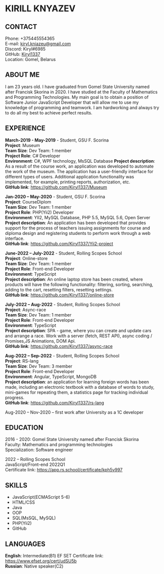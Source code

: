 # KIRILL KNYAZEV

## CONTACT
Phone: +375445554365  
E-mail: <kiryl.kniazeu@gmail.com>  
Discord: Kiryl#6985  
GitHub: [Kiryl1337](https://github.com/Kiryl1337)  
Location: Gomel, Belarus  

## ABOUT ME
I am 23 years old. I have graduated from Gomel State University named after Francisk Skorina in 2020. I have studied at the Faculty of Mathematics and Programming Technologies.
My main goal is to obtain a position of Software Junior JavaScript Developer that will allow me to use my knowledge of programming and teamwork. 
I am hardworking and always try to do all my best to achieve perfect results.  

## EXPERIENCE
**March-2019 - May-2019** - Student, GSU F. Scorina  
**Project**: Museum  
**Team Size**: Dev Team: 1 member  
**Project Role**: C# Developer  
**Environment**:  C#, WPF technology, MsSQL Database
**Project description**: As a result of the course work, an application was developed to automate the work of the museum. The application has a user-friendly interface for different types of users. Additional application functionality was implemented, for example, printing reports, authorization, etc.  
**GitHub link**: <https://github.com/Kiryl1337/Museum>  

**Jan-2020 – May-2020** - Student, GSU F. Scorina  
**Project**: CourseDiplom  
**Team Size**: Dev Team: 1 member  
**Project Role**: PHP(Yii2) Developer  
**Environment**:  YII2, MySQL Database, PHP 5.5, MySQL 5.6, Open Server
**Project description**: An application has been developed that provides support for the process of teachers issuing assignments for course and diploma design and registering students to perform work through a web interface.  
**GitHub link**: <https://github.com/Kiryl1337/Yii2-project>  

**June-2022 – July-2022** - Student, Rolling Scopes School  
**Project**: Online-store  
**Team Size**: Dev Team: 1 member  
**Project Role**: Front-end Developer  
**Environment**:  TypeScript  
**Project description**: An online laptop store has been created, where products will have the following functionality: filtering, sorting, searching, adding to the cart, resetting filters, resetting settings.  
**GitHub link**: <https://github.com/Kiryl1337/online-store>  

**July-2022 – Aug-2022** - Student, Rolling Scopes School  
**Project**: Async-race  
**Team Size**: Dev Team: 1 member  
**Project Role**: Front-end Developer  
**Environment**:  TypeScript  
**Project description**: SPA - game, where you can create and update cars and arrange a race. Work with a server (fetch, REST API), async coding / Promises,JS Animations, DOM Api.  
**GitHub link**: <https://github.com/Kiryl1337/async-race>  

**Aug-2022 – Sep-2022** - Student, Rolling Scopes School  
**Project**: RS-lang  
**Team Size**: Dev Team: 3 member  
**Project Role**: Front-end Developer  
**Environment**:  Angular, TypeScript, MongoDB  
**Project description**: an application for learning foreign words has been made, including an electronic textbook with a database of words to study, mini-games for repeating them, a statistics page for tracking individual progress.  
**GitHub link**: <https://github.com/Kiryl1337/rs-lang>  


Aug-2020 – Nov-2020 – first work after University as a 1C developer  

## EDUCATION
2016 - 2020: Gomel State University named after Francisk Skorina  
Faculty: Mathematics and programming technologies  
Specialization: Software engineer  

2022 – Rolling Scopes School  
JavaScript/Front-end 2022Q1  
Certificate link: <https://app.rs.school/certificate/kph5v997>  

## SKILLS
* JavaScript(ECMAScript 5-6)
* HTML/CSS
* Java 
* OOP 
* SQL(MsSQL, MySQL) 
* PHP(Yii2)
* GitHub

## LANGUAGES
**English**: Intermediate(B1)
EF SET Certificate link: <https://www.efset.org/cert/udSU5b>  
**Russian**: Native speaker(C2)  